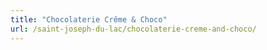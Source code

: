 ```yaml
---
title: "Chocolaterie Crême & Choco"
url: /saint-joseph-du-lac/chocolaterie-creme-and-choco/
---
```

